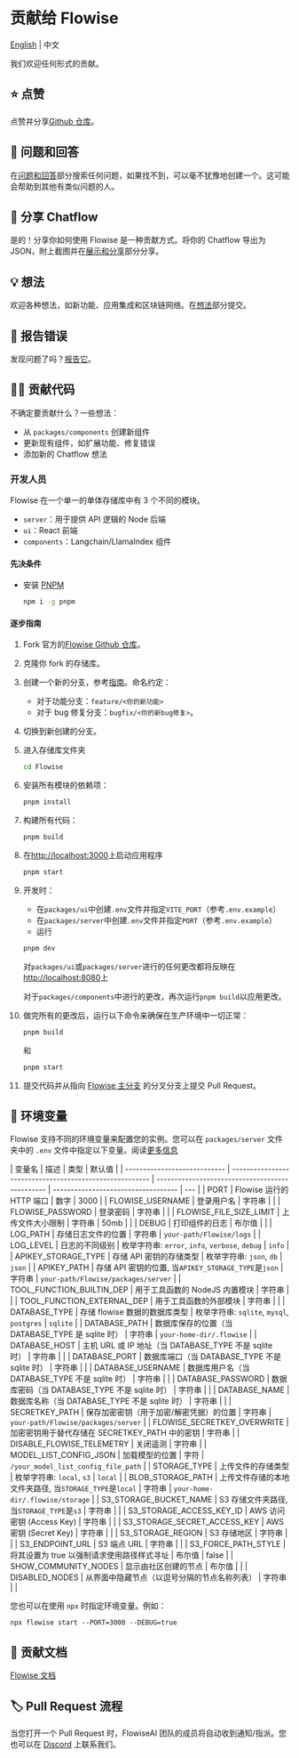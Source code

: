 <!-- markdownlint-disable MD030 -->

# 贡献给 Flowise

[English](../CONTRIBUTING.md) | 中文

我们欢迎任何形式的贡献。

## ⭐ 点赞

点赞并分享[Github 仓库](https://github.com/FlowiseAI/Flowise)。

## 🙋 问题和回答

在[问题和回答](https://github.com/FlowiseAI/Flowise/discussions/categories/q-a)部分搜索任何问题，如果找不到，可以毫不犹豫地创建一个。这可能会帮助到其他有类似问题的人。

## 🙌 分享 Chatflow

是的！分享你如何使用 Flowise 是一种贡献方式。将你的 Chatflow 导出为 JSON，附上截图并在[展示和分享](https://github.com/FlowiseAI/Flowise/discussions/categories/show-and-tell)部分分享。

## 💡 想法

欢迎各种想法，如新功能、应用集成和区块链网络。在[想法](https://github.com/FlowiseAI/Flowise/discussions/categories/ideas)部分提交。

## 🐞 报告错误

发现问题了吗？[报告它](https://github.com/FlowiseAI/Flowise/issues/new/choose)。

## 👨‍💻 贡献代码

不确定要贡献什么？一些想法：

- 从 `packages/components` 创建新组件
- 更新现有组件，如扩展功能、修复错误
- 添加新的 Chatflow 想法

### 开发人员

Flowise 在一个单一的单体存储库中有 3 个不同的模块。

- `server`：用于提供 API 逻辑的 Node 后端
- `ui`：React 前端
- `components`：Langchain/LlamaIndex 组件

#### 先决条件

- 安装 [PNPM](https://pnpm.io/installation)
    ```bash
    npm i -g pnpm
    ```

#### 逐步指南

1. Fork 官方的[Flowise Github 仓库](https://github.com/FlowiseAI/Flowise)。

2. 克隆你 fork 的存储库。

3. 创建一个新的分支，参考[指南](https://docs.github.com/en/pull-requests/collaborating-with-pull-requests/proposing-changes-to-your-work-with-pull-requests/creating-and-deleting-branches-within-your-repository)。命名约定：

    - 对于功能分支：`feature/<你的新功能>`
    - 对于 bug 修复分支：`bugfix/<你的新bug修复>`。

4. 切换到新创建的分支。

5. 进入存储库文件夹

    ```bash
    cd Flowise
    ```

6. 安装所有模块的依赖项：

    ```bash
    pnpm install
    ```

7. 构建所有代码：

    ```bash
    pnpm build
    ```

8. 在[http://localhost:3000](http://localhost:3000)上启动应用程序

    ```bash
    pnpm start
    ```

9. 开发时：

    - 在`packages/ui`中创建`.env`文件并指定`VITE_PORT`（参考`.env.example`）
    - 在`packages/server`中创建`.env`文件并指定`PORT`（参考`.env.example`）
    - 运行

    ```bash
    pnpm dev
    ```

    对`packages/ui`或`packages/server`进行的任何更改都将反映在[http://localhost:8080](http://localhost:8080)上

    对于`packages/components`中进行的更改，再次运行`pnpm build`以应用更改。

10. 做完所有的更改后，运行以下命令来确保在生产环境中一切正常：

    ```bash
    pnpm build
    ```

    和

    ```bash
    pnpm start
    ```

11. 提交代码并从指向 [Flowise 主分支](https://github.com/FlowiseAI/Flowise/tree/master) 的分叉分支上提交 Pull Request。

## 🌱 环境变量

Flowise 支持不同的环境变量来配置您的实例。您可以在 `packages/server` 文件夹中的 `.env` 文件中指定以下变量。阅读[更多信息](https://docs.flowiseai.com/environment-variables)

| 变量名                       | 描述                                                    | 类型                                            | 默认值                              |
| ---------------------------- | ------------------------------------------------------- | ----------------------------------------------- | ----------------------------------- | --- |
| PORT                         | Flowise 运行的 HTTP 端口                                | 数字                                            | 3000                                |
| FLOWISE_USERNAME             | 登录用户名                                              | 字符串                                          |                                     |
| FLOWISE_PASSWORD             | 登录密码                                                | 字符串                                          |                                     |
| FLOWISE_FILE_SIZE_LIMIT      | 上传文件大小限制                                        | 字符串                                          | 50mb                                |     |
| DEBUG                        | 打印组件的日志                                          | 布尔值                                          |                                     |
| LOG_PATH                     | 存储日志文件的位置                                      | 字符串                                          | `your-path/Flowise/logs`            |
| LOG_LEVEL                    | 日志的不同级别                                          | 枚举字符串: `error`, `info`, `verbose`, `debug` | `info`                              |
| APIKEY_STORAGE_TYPE          | 存储 API 密钥的存储类型                                 | 枚举字符串: `json`, `db`                        | `json`                              |
| APIKEY_PATH                  | 存储 API 密钥的位置, 当`APIKEY_STORAGE_TYPE`是`json`    | 字符串                                          | `your-path/Flowise/packages/server` |
| TOOL_FUNCTION_BUILTIN_DEP    | 用于工具函数的 NodeJS 内置模块                          | 字符串                                          |                                     |
| TOOL_FUNCTION_EXTERNAL_DEP   | 用于工具函数的外部模块                                  | 字符串                                          |                                     |
| DATABASE_TYPE                | 存储 flowise 数据的数据库类型                           | 枚举字符串: `sqlite`, `mysql`, `postgres`       | `sqlite`                            |
| DATABASE_PATH                | 数据库保存的位置（当 DATABASE_TYPE 是 sqlite 时）       | 字符串                                          | `your-home-dir/.flowise`            |
| DATABASE_HOST                | 主机 URL 或 IP 地址（当 DATABASE_TYPE 不是 sqlite 时）  | 字符串                                          |                                     |
| DATABASE_PORT                | 数据库端口（当 DATABASE_TYPE 不是 sqlite 时）           | 字符串                                          |                                     |
| DATABASE_USERNAME            | 数据库用户名（当 DATABASE_TYPE 不是 sqlite 时）         | 字符串                                          |                                     |
| DATABASE_PASSWORD            | 数据库密码（当 DATABASE_TYPE 不是 sqlite 时）           | 字符串                                          |                                     |
| DATABASE_NAME                | 数据库名称（当 DATABASE_TYPE 不是 sqlite 时）           | 字符串                                          |                                     |
| SECRETKEY_PATH               | 保存加密密钥（用于加密/解密凭据）的位置                 | 字符串                                          | `your-path/Flowise/packages/server` |
| FLOWISE_SECRETKEY_OVERWRITE  | 加密密钥用于替代存储在 SECRETKEY_PATH 中的密钥          | 字符串                                          |
| DISABLE_FLOWISE_TELEMETRY    | 关闭遥测                                                | 字符串                                          |
| MODEL_LIST_CONFIG_JSON       | 加载模型的位置                                          | 字符                                            | `/your_model_list_config_file_path` |
| STORAGE_TYPE                 | 上传文件的存储类型                                      | 枚举字符串: `local`, `s3`                       | `local`                             |
| BLOB_STORAGE_PATH            | 上传文件存储的本地文件夹路径, 当`STORAGE_TYPE`是`local` | 字符串                                          | `your-home-dir/.flowise/storage`    |
| S3_STORAGE_BUCKET_NAME       | S3 存储文件夹路径, 当`STORAGE_TYPE`是`s3`               | 字符串                                          |                                     |
| S3_STORAGE_ACCESS_KEY_ID     | AWS 访问密钥 (Access Key)                               | 字符串                                          |                                     |
| S3_STORAGE_SECRET_ACCESS_KEY | AWS 密钥 (Secret Key)                                   | 字符串                                          |                                     |
| S3_STORAGE_REGION            | S3 存储地区                                             | 字符串                                          |                                     |
| S3_ENDPOINT_URL              | S3 端点 URL                                             | 字符串                                          |                                     |
| S3_FORCE_PATH_STYLE          | 将其设置为 true 以强制请求使用路径样式寻址              | 布尔值                                          | false                               |
| SHOW_COMMUNITY_NODES         | 显示由社区创建的节点                                    | 布尔值                                          |                                     |
| DISABLED_NODES               | 从界面中隐藏节点（以逗号分隔的节点名称列表）            | 字符串                                          |                                     |

您也可以在使用 `npx` 时指定环境变量。例如：

```
npx flowise start --PORT=3000 --DEBUG=true
```

## 📖 贡献文档

[Flowise 文档](https://github.com/FlowiseAI/FlowiseDocs)

## 🏷️ Pull Request 流程

当您打开一个 Pull Request 时，FlowiseAI 团队的成员将自动收到通知/指派。您也可以在 [Discord](https://discord.gg/jbaHfsRVBW) 上联系我们。
